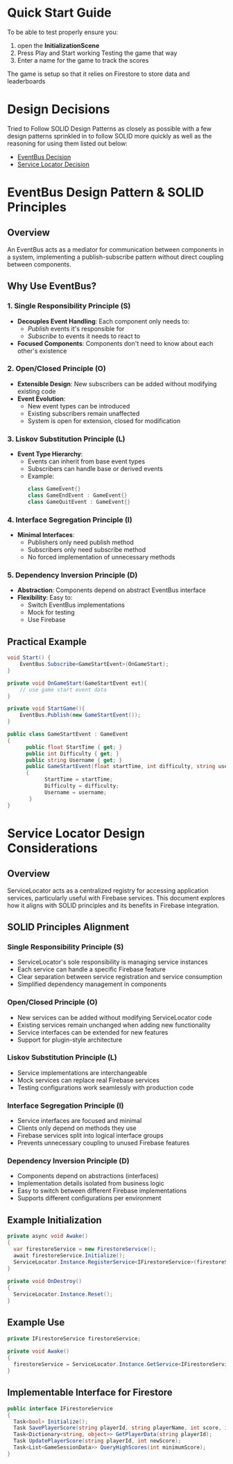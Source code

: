 # Quick Start Guide

To be able to test properly ensure you:
1. open the **InitializationScene**
2. Press Play and Start working Testing the game that way
3. Enter a name for the game to track the scores

The game is setup so that it relies on Firestore to store data and leaderboards


# Design Decisions

Tried to Follow SOLID Design Patterns as closely as possible with a few design patterns sprinkled in to follow SOLID more quickly as well as the reasoning for using them listed out below:

- [EventBus Decision](#eventbus-design-pattern-&-solid-principles)
- [Service Locator Decision](#service-locator-design-considerations)


# EventBus Design Pattern & SOLID Principles

## Overview
An EventBus acts as a mediator for communication between components in a system, implementing a publish-subscribe pattern without direct coupling between components.

## Why Use EventBus?

### 1. Single Responsibility Principle (S)
- **Decouples Event Handling**: Each component only needs to:
  - *Publish* events it's responsible for
  - *Subscribe* to events it needs to react to
- **Focused Components**: Components don't need to know about each other's existence

### 2. Open/Closed Principle (O)
- **Extensible Design**: New subscribers can be added without modifying existing code
- **Event Evolution**: 
  - New event types can be introduced
  - Existing subscribers remain unaffected
  - System is open for extension, closed for modification

### 3. Liskov Substitution Principle (L)
- **Event Type Hierarchy**: 
  - Events can inherit from base event types
  - Subscribers can handle base or derived events
  - Example:
    ```csharp
    class GameEvent{}
    class GameEndEvent : GameEvent{}
    class GameQuitEvent : GameEvent{}
    ```

### 4. Interface Segregation Principle (I)
- **Minimal Interfaces**: 
  - Publishers only need publish method
  - Subscribers only need subscribe method
  - No forced implementation of unnecessary methods

### 5. Dependency Inversion Principle (D)
- **Abstraction**: Components depend on abstract EventBus interface
- **Flexibility**: Easy to:
  - Switch EventBus implementations
  - Mock for testing
  - Use Firebase 

## Practical Example
```csharp
void Start() {
    EventBus.Subscribe<GameStartEvent>(OnGameStart);
}

private void OnGameStart(GameStartEvent evt){
	// use game start event data
}

private void StartGame(){
	EventBus.Publish(new GameStartEvent());
}

public class GameStartEvent : GameEvent  
{  
	  public float StartTime { get; }  
	  public int Difficulty { get; }  
	  public string Username { get; }  
	  public GameStartEvent(float startTime, int difficulty, string username)
	  {  
			StartTime = startTime;
			Difficulty = difficulty;
			Username = username;
	   }
}

```

# Service Locator Design Considerations
## Overview
ServiceLocator acts as a centralized registry for accessing application services, particularly useful with Firebase services. This document explores how it aligns with SOLID principles and its benefits in Firebase integration.

## SOLID Principles Alignment

### Single Responsibility Principle (S)
- ServiceLocator's sole responsibility is managing service instances
- Each service can handle a specific Firebase feature 
- Clear separation between service registration and service consumption
- Simplified dependency management in components

### Open/Closed Principle (O)
- New services can be added without modifying ServiceLocator code
- Existing services remain unchanged when adding new functionality
- Service interfaces can be extended for new features
- Support for plugin-style architecture

### Liskov Substitution Principle (L)
- Service implementations are interchangeable
- Mock services can replace real Firebase services
- Testing configurations work seamlessly with production code

### Interface Segregation Principle (I)
- Service interfaces are focused and minimal
- Clients only depend on methods they use
- Firebase services split into logical interface groups
- Prevents unnecessary coupling to unused Firebase features

### Dependency Inversion Principle (D)
- Components depend on abstractions (interfaces)
- Implementation details isolated from business logic
- Easy to switch between different Firebase implementations
- Supports different configurations per environment

## Example Initialization
```csharp
private async void Awake()  
{  
  var firestoreService = new FirestoreService();  
  await firestoreService.Initialize();  
  ServiceLocator.Instance.RegisterService<IFirestoreService>(firestoreService); 
}  
  
private void OnDestroy()  
{  
  ServiceLocator.Instance.Reset();  
}
```

## Example Use
```csharp
private IFirestoreService firestoreService; 
  
private void Awake()  
{  
  firestoreService = ServiceLocator.Instance.GetService<IFirestoreService>();  
}
```

## Implementable Interface for Firestore
```csharp
public interface IFirestoreService  
{  
  Task<bool> Initialize();  
  Task SavePlayerScore(string playerId, string playerName, int score, int difficulty);  
  Task<Dictionary<string, object>> GetPlayerData(string playerId);  
  Task UpdatePlayerScore(string playerId, int newScore);  
  Task<List<GameSessionData>> QueryHighScores(int minimumScore);  
}
```


